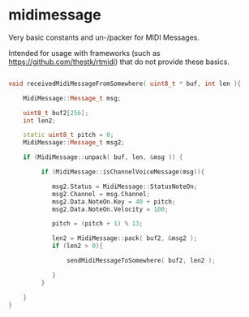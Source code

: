 # midimessage

Very basic constants and un-/packer for MIDI Messages.

Intended for usage with frameworks (such as https://github.com/thestk/rtmidi) that do not provide these basics.


```cpp

void receivedMidiMessageFromSomewhere( uint8_t * buf, int len ){

    MidiMessage::Message_t msg;

    uint8_t buf2[256];
    int len2;

    static uint8_t pitch = 0;
    MidiMessage::Message_t msg2;

    if (MidiMessage::unpack( buf, len, &msg )) {

         if (MidiMessage::isChannelVoiceMessage(msg)){

            msg2.Status = MidiMessage::StatusNoteOn;
            msg2.Channel = msg.Channel;
            msg2.Data.NoteOn.Key = 40 + pitch;
            msg2.Data.NoteOn.Velocity = 100;

            pitch = (pitch + 1) % 13;

            len2 = MidiMessage::pack( buf2, &msg2 );
            if (len2 > 0){

                sendMidiMessageToSomewhere( buf2, len2 );

            }
         }

    }
}

```